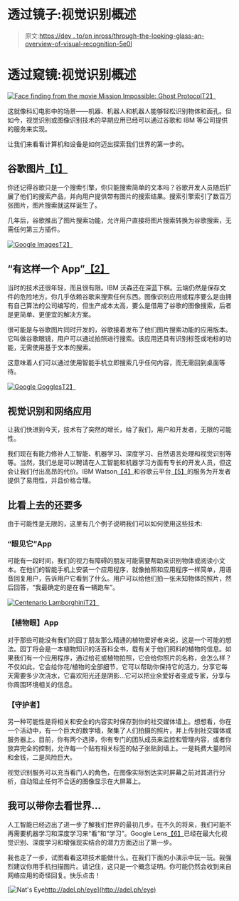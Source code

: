 # 透过镜子:视觉识别概述

> 原文:[https://dev . to/on inross/through-the-looking-glass-an-overview-of-visual-recognition-5e0l](https://dev.to/oninross/through-the-looking-glass-an-overview-of-visual-recognition-5e0l)

# 透过窥镜:视觉识别概述

[![Face finding from the movie Mission Impossible: Ghost Protocol](../Images/4c8061fbf78749497b99fa72d45238fe.png)T2】](https://res.cloudinary.com/practicaldev/image/fetch/s--rZHwI1Qy--/c_limit%2Cf_auto%2Cfl_progressive%2Cq_auto%2Cw_880/http://adelphi.digital/articles/through-the-looking-glass/mission-impossible-face-finding.jpg)

这就像科幻电影中的场景——机器、机器人和机器人能够轻松识别物体和面孔。但如今，视觉识别或图像识别技术的早期应用已经可以通过谷歌和 IBM 等公司提供的服务来实现。

让我们来看看计算机和设备是如何迈出探索我们世界的第一步的。

## 谷歌图片[【1】](https://en.wikipedia.org/wiki/Google_Images#Beginnings_and_expansion_.282001.E2.80.932011.29)

你还记得谷歌只是一个搜索引擎，你只能搜索简单的文本吗？谷歌开发人员随后扩展了他们的搜索产品，并向用户提供带有图片的搜索结果。搜索引擎索引了数百万张图片，图片搜索就这样诞生了。

几年后，谷歌推出了图片搜索功能，允许用户直接将图片搜索转换为谷歌搜索，无需任何第三方插件。

[![Google Images](../Images/c07f2acfcccb1c20ecebacdabebbd333.png)T2】](https://res.cloudinary.com/practicaldev/image/fetch/s--EDxKutEH--/c_limit%2Cf_auto%2Cfl_progressive%2Cq_auto%2Cw_880/http://adelphi.digital/articles/through-the-looking-glass/google-images.jpg)

## “有这样一个 App”[【2】](http://edition.cnn.com/2010/TECH/mobile/10/12/app.for.that/index.html)

当时的技术还很年轻，而且很有限。IBM 沃森还在深蓝下棋。云端仍然是保存文件的危险地方。你几乎依赖谷歌来搜索任何东西。图像识别应用或程序要么是由拥有自己算法的公司编写的，但生产成本太高，要么是借用了谷歌的图像搜索，后者是更简单、更便宜的解决方案。

很可能是与谷歌图片同时开发的，谷歌接着发布了他们图片搜索功能的应用版本。它叫做谷歌眼镜，用户可以通过拍照进行搜索。该应用还具有识别标签或地标的功能，无需使用基于文本的搜索。

这意味着人们可以通过使用智能手机立即搜索几乎任何内容，而无需回到桌面等待。

[![Google Goggles](../Images/1bdb44777281f86045130c7d5293da6a.png)T2】](https://res.cloudinary.com/practicaldev/image/fetch/s--IPs_0ORR--/c_limit%2Cf_auto%2Cfl_progressive%2Cq_auto%2Cw_880/http://adelphi.digital/articles/through-the-looking-glass/google-goggles.jpg)

## 视觉识别和网络应用

让我们快进到今天，技术有了突然的增长，给了我们，用户和开发者，无限的可能性。

我们现在有能力修补人工智能、机器学习、深度学习、自然语言处理和视觉识别等等。当然，我们总是可以聘请在人工智能和机器学习方面有专长的开发人员，但这会让我们付出高昂的代价。IBM Watson[【4】](https://www.ibm.com/cloud/watson-visual-recognition)和谷歌云平台[【5】](https://cloud.google.com/vision/)的服务为开发者提供了易用性，并且价格合理。

## 比看上去的还要多

由于可能性是无限的，这里有几个例子说明我们可以如何使用这些技术:

### “眼见它”App

可能有一段时间，我们的视力有障碍的朋友可能需要帮助来识别物体或阅读小文本。在他们的智能手机上安装一个应用程序，就像拍照和应用程序一样简单，用语音回复用户，告诉用户它看到了什么。用户可以给他们拍一张未知物体的照片，然后回答，“我最确定的是在看一辆跑车”。

[![Centenario Lamborghini](../Images/0f94628134beb4edb9e0612d1fc603e7.png)T2】](https://res.cloudinary.com/practicaldev/image/fetch/s--v3jwBz3i--/c_limit%2Cf_auto%2Cfl_progressive%2Cq_auto%2Cw_880/http://adelphi.digital/articles/through-the-looking-glass/centenario.jpg)

### 【植物眼】App

对于那些可能没有我们的园丁朋友那么精通的植物爱好者来说，这是一个可能的想法。园丁将会是一本植物知识的活百科全书，载有关于他们照料的植物的信息。如果我们有一个应用程序，通过给花或植物拍照，它会给你照片的名称，会怎么样？不仅如此，它会给你花/植物的全部细节，它可以帮助你保持它的活力，分享它每天需要多少次浇水，它喜欢阳光还是阴影…它可以把业余爱好者变成专家，分享与你周围环境相关的信息。

### 【守护者】

另一种可能性是将相关和安全的内容实时保存到你的社交媒体墙上。想想看，你在一个活动中，有一个巨大的数字墙，聚集了人们拍摄的照片，并上传到社交媒体或服务器上。目前，你有两个选择，你有专门的团队成员来监控和管理内容，或者你放弃完全的控制，允许每一个贴有相关标签的帖子张贴到墙上。一是耗费大量时间和金钱，二是风险巨大。

视觉识别服务可以充当看门人的角色，在图像实际到达实时屏幕之前对其进行分析，自动阻止任何不合适的图像显示在大屏幕上。

## 我可以带你去看世界...

人工智能已经迈出了进一步了解我们世界的最初几步。在不久的将来，我们可能不再需要机器学习和深度学习来“看”和“学习”。Google Lens[【6】](https://en.wikipedia.org/wiki/Google_Lens#App)已经在最大化视觉识别、深度学习和增强现实结合的潜力方面迈出了第一步。

我也走了一步，试图看看这项技术能做什么。在我们下面的小演示中玩一玩。我强烈建议你用手机扫描图片。请记住，这只是一个概念证明。你可能仍然会收到来自网络应用的奇怪回复。快乐点击！

[![Nat's Eye](../Images/9a78a31750619047095569c9f1166e7e.png)http://adel.ph/eye](http://adel.ph/eye)